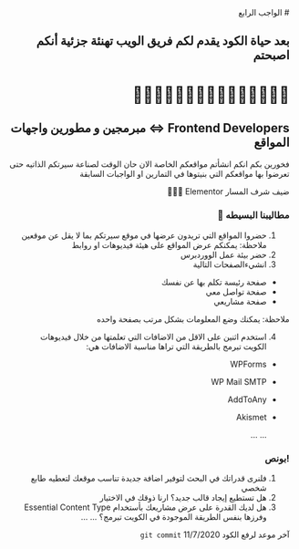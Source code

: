 <div dir="rtl">
# الواجب الرابع

## بعد حياة الكود يقدم لكم فريق الويب تهنئة جزئية أنكم اصبحتم

# 🥁🥁🥁🥁🥁🥁🥁🥁🥁🥁🥁🥁🥁🥁🥁

## Frontend Developers <=> مبرمجين و مطورين واجهات المواقع

فخورين بكم انكم انشأتم مواقعكم الخاصة
الان حان الوقت لصناعة سيرتكم الذاتيه حتى تعرضوا بها مواقعكم التي بنيتوها في التمارين او الواجبات السابقة

ضيف شرف المسار Elementor 🤴🏻👸

### مطاليبنا البسيطه 🤭

1.  حضروا المواقع التي تريدون عرضها في موقع سيرتكم بما لا يقل عن موقعين
    ملاحظة:
    يمكنكم عرض المواقع على هيئة فيديوهات او روابط
2.  حضر بيئة عمل الووردبرس
3.  انشيءالصفحات التالية

- صفحة رئيسة تكلم بها عن نفسك
- صفحة تواصل معي
- صفحة مشاريعي

ملاحظة: يمكنك وضع المعلومات بشكل مرتب بصفحة واحده

4. استخدم اثنين على الاقل من الاضافات التي تعلمتها من خلال فيديوهات الكويت تبرمج بالطريقة التي تراها مناسبة
   الاضافات هي:

- WPForms
- WP Mail SMTP
- AddToAny
- Akismet

   ...
   ...

### !بونص

1. فلنرى قدراتك في البحث لتوفير اضافة جديدة تناسب موقعك لتعطيه طابع شخصي
2. هل تستطيع إيجاد قالب جديد؟ ارنا ذوقك في الاختيار
3. هل لديك القدرة على عرض مشاريعك بأستخدام 
Essential Content Type 
وفرزها بنفس الطريقة الموجودة في الكويت تبرمج؟
   ...
   ...

آخر موعد لرفع الكود `git commit`
11/7/2020

</div>
